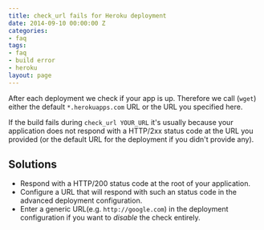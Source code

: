 ```yaml
---
title: check_url fails for Heroku deployment
date: 2014-09-10 00:00:00 Z
categories:
- faq
tags:
- faq
- build error
- heroku
layout: page
---
```


After each deployment we check if your app is up. Therefore we call (`wget`) either the default `*.herokuapps.com` URL or the URL you specified here.

If the build fails during `check_url YOUR_URL` it's usually because your application does not respond with a HTTP/2xx status code at the URL you provided (or the default URL for the deployment if you didn't provide any).

## Solutions

* Respond with a HTTP/200 status code at the root of your application.
* Configure a URL that will respond with such an status code in the advanced deployment configuration.
* Enter a generic URL(e.g. `http://google.com`) in the deployment configuration if you want to _disable_ the check entirely.
